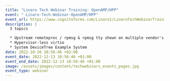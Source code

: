 ```yaml
---
title: "Linaro Tech Webinar Training: OpenAMP/HPP"
event: " Linaro-Tech-Webinar-OpenAMP/HPP"
event_url: https://www.cognitoforms.com/Linaro1/LinaroTechWebinarTrainingOpenAMPHPP
description: |
  3 topics 

  * Upstream remoteproc / rpmsg & rpmsg tty shown on multiple vendor's SOC
  * Hypervisor-less virtio
  * System DeviceTree Example System  
date: 2022-10-26 10:56:46 +02:00
event_date: 2022-12-13 10:56:46 +01:00
event_end_date: 2022-12-13 10:56:46 +01:00
image: /assets/images/content/techwebinars_events_pages.jpg
event_type: webinar
---
```

